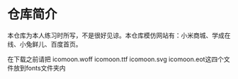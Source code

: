 # 仓库简介
本仓库为本人练习时所写，不是很好见谅。本仓库模仿网站有：小米商城、学成在线、小兔鲜儿、百度首页。

在下载之前请把    icomoon.woff   icomoon.ttf   icomoon.svg  icomoon.eot这四个文件放到fonts文件夹内
